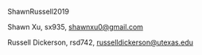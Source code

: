 ShawnRussell2019

Shawn Xu, sx935, shawnxu0@gmail.com

Russell Dickerson, rsd742, russelldickerson@utexas.edu
